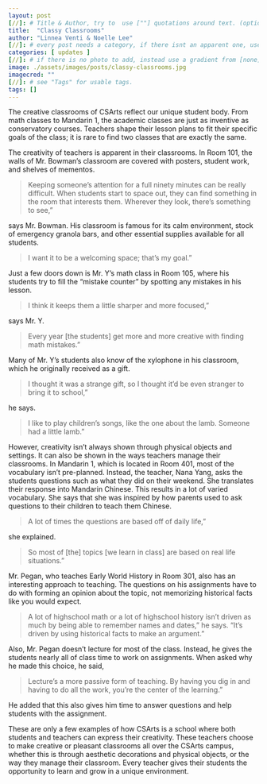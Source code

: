 ```yaml
---
layout: post
[//]: # Title & Author, try to  use [""] quotations around text. (optional, just formality).
title:  "Classy Classrooms"
author: "Linnea Venti & Noelle Lee"
[//]: # every post needs a category, if there isnt an apparent one, use [misc].
categories: [ updates ]
[//]: # if there is no photo to add, instead use a gradient from [none] folder by picking a number from 1-10. (all gradients are .jpg)
image: ./assets/images/posts/classy-classrooms.jpg
imagecred: ""
[//]: # see "Tags" for usable tags.
tags: []
---
```

The creative classrooms of CSArts reflect our unique student body. From math classes to Mandarin 1, the academic classes are just as inventive as conservatory courses. Teachers shape their lesson plans to fit their specific goals of the class; it is rare to find two classes that are exactly the same.

The creativity of teachers is apparent in their classrooms. In Room 101, the walls of Mr. Bowman’s classroom are covered with posters, student work, and shelves of mementos. 

> Keeping someone’s attention for a full ninety minutes can be really difficult. When students start to space out, they can find something in the room that interests them. Wherever they look, there’s something to see,” 

says Mr. Bowman. His classroom is famous for its calm environment, stock of emergency granola bars, and other essential supplies available for all students. 

> I want it to be a welcoming space; that’s my goal.”

Just a few doors down is Mr. Y’s math class in Room 105, where his students try to fill the “mistake counter” by spotting any mistakes in his lesson. 

> I think it keeps them a little sharper and more focused,” 

says Mr. Y. 

> Every year [the students] get more and more creative with finding math mistakes.” 

Many of Mr. Y’s students also know of the xylophone in his classroom, which he originally received as a gift. 

> I thought it was a strange gift, so I thought it’d be even stranger to bring it to school,” 

he says. 

> I like to play children’s songs, like the one about the lamb. Someone had a little lamb.”

However, creativity isn’t always shown through physical objects and settings. It can also be shown in the ways teachers manage their classrooms. In Mandarin 1, which is located in Room 401, most of the vocabulary isn’t pre-planned. Instead, the teacher, Nana Yang, asks the students questions such as what they did on their weekend. She translates their response into Mandarin Chinese. This results in a lot of varied vocabulary. She says that she was inspired by how parents used to ask questions to their children to teach them Chinese. 

> A lot of times the questions are based off of daily life,” 

she explained. 

> So most of [the] topics [we learn in class] are based on real life situations.” 

Mr. Pegan, who teaches Early World History in Room 301, also has an interesting approach to teaching. The questions on his assignments have to do with forming an opinion about the topic, not memorizing historical facts like you would expect. 

> A lot of highschool math or a lot of highschool history isn’t driven as much by being able to remember names and dates,” he says. “It’s driven by using historical facts to make an argument.” 

Also, Mr. Pegan doesn’t lecture for most of the class. Instead, he gives the students nearly all of class time to work on assignments. When asked why he made this choice, he said, 

> Lecture’s a more passive form of teaching. By having you dig in and having to do all the work, you’re the center of the learning.” 

He added that this also gives him time to answer questions and help students with the assignment.

These are only a few examples of how CSArts is a school where both students and teachers can express their creativity. These teachers choose to make creative or pleasant classrooms all over the CSArts campus, whether this is through aesthetic decorations and physical objects, or the way they manage their classroom. Every teacher gives their students the opportunity to learn and grow in a unique environment.
